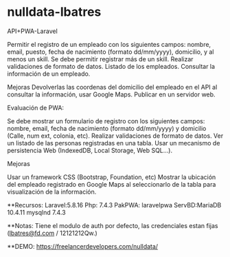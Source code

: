 # nulldata-lbatres
API+PWA-Laravel


Permitir el registro de un empleado con los siguientes campos: nombre, email, puesto, fecha de nacimiento (formato dd/mm/yyyy), domicilio, y al menos un skill. 
Se debe permitir registrar más de un skill.
Realizar validaciones de formato de datos. 
Listado de los empleados. 
Consultar la información de un empleado.

Mejoras
Devolverlas las coordenas del domicilio del empleado en el API al consultar la información, usar Google Maps.
Publicar en un servidor web.

Evaluación de PWA:

Se debe mostrar un formulario de registro con los siguientes campos: nombre, email, fecha de nacimiento (formato dd/mm/yyyy) y domicilio (Calle, num ext, colonia, etc).
Realizar validaciones de formato de datos.
Ver un listado de las personas registradas en una tabla. 
Usar un mecanismo de persistencia Web (IndexedDB, Local Storage, Web SQL…).

Mejoras

Usar un framework CSS (Bootstrap, Foundation, etc)
Mostrar la ubicación del empleado registrado en Google Maps al seleccionarlo de la tabla para visualización de la información.

**Recursos:
Laravel:5.8.16
Php: 7.4.3
PakPWA: laravelpwa
ServBD:MariaDB  10.4.11
mysqlnd 7.4.3


**Notas:
Tiene el modulo de auth por defecto, las credenciales estan fijas (lbatres@fd.com / 12121212Qw.)

**DEMO:
https://freelancerdevelopers.com/nulldata/
